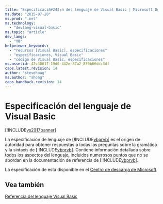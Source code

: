 ```yaml
---
title: "Especificaci&#243;n del lenguaje de Visual Basic | Microsoft Docs"
ms.date: "2015-07-20"
ms.prod: ".net"
ms.technology: 
  - "devlang-visual-basic"
ms.topic: "article"
dev_langs: 
  - "VB"
helpviewer_keywords: 
  - "recursos [Visual Basic], especificaciones"
  - "especificaciones, Visual Basic"
  - "código de Visual Basic, especificaciones"
ms.assetid: 42c30017-19d0-442e-87a2-850b66ddc3df
caps.latest.revision: 14
author: "stevehoag"
ms.author: "shoag"
caps.handback.revision: 14
---
```

# Especificaci&#243;n del lenguaje de Visual Basic
[!INCLUDE[vs2017banner](../../visual-basic/developing-apps/includes/vs2017banner.md)]

La especificación de lenguaje de [!INCLUDE[vbprvb](../../csharp/programming-guide/concepts/linq/includes/vbprvb-md.md)] es el origen de autoridad para obtener respuestas a todas las preguntas sobre la gramática y la sintaxis de [!INCLUDE[vbprvb](../../csharp/programming-guide/concepts/linq/includes/vbprvb-md.md)].  Contiene información detallada sobre todos los aspectos del lenguaje, incluidos numerosos puntos que no se abordan en la documentación de referencia de [!INCLUDE[vbprvb](../../csharp/programming-guide/concepts/linq/includes/vbprvb-md.md)].  
  
 La especificación de está disponible en el [Centro de descarga de Microsoft](http://go.microsoft.com/fwlink/?LinkId=188623).  
  
## Vea también  
 [Referencia del lenguaje Visual Basic](../../visual-basic/language-reference/index.md)